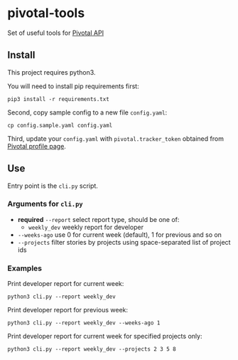 # pivotal-tools

Set of useful tools for [Pivotal API](https://www.pivotaltracker.com/help/api)

## Install

This project requires python3.

You will need to install pip requirements first:

`pip3 install -r requirements.txt`

Second, copy sample config to a new file `config.yaml`:

`cp config.sample.yaml config.yaml`

Third, update your `config.yaml` with `pivotal.tracker_token` obtained from [Pivotal profile page](https://www.pivotaltracker.com/profile).

## Use

Entry point is the `cli.py` script.

### Arguments for `cli.py`

 * __required__ `--report` select report type, should be one of:
    * `weekly_dev` weekly report for developer
 * `--weeks-ago` use 0 for current week (default), 1 for previous and so on
 * `--projects` filter stories by projects using space-separated list of project ids

### Examples

Print developer report for current week:

`python3 cli.py --report weekly_dev` 

Print developer report for previous week:

`python3 cli.py --report weekly_dev --weeks-ago 1` 

Print developer report for current week for specified projects only:

`python3 cli.py --report weekly_dev --projects 2 3 5 8`